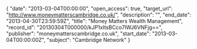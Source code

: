{
  "date": "2013-03-04T00:00:00", 
  "open_access": true, 
  "target_url": "http://www.moneymatterscambridge.co.uk/", 
  "description": "", 
  "end_date": "2013-04-30T23:59:59Z", 
  "title": "Money Matters Wealth Management", 
  "record_id": "20130304T000000/kJP1xItsBCco7IWJ6VNFjg==", 
  "publisher": "moneymatterscambridge.co.uk", 
  "start_date": "2013-03-04T00:00:00Z", 
  "subject": "Cambridge Network"
}

